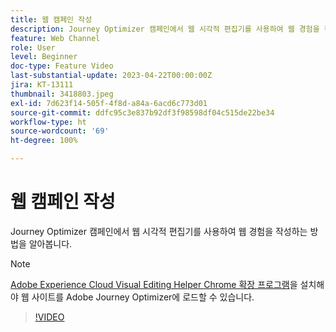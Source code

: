```yaml
---
title: 웹 캠페인 작성
description: Journey Optimizer 캠페인에서 웹 시각적 편집기를 사용하여 웹 경험을 작성하는 방법을 알아봅니다.
feature: Web Channel
role: User
level: Beginner
doc-type: Feature Video
last-substantial-update: 2023-04-22T00:00:00Z
jira: KT-13111
thumbnail: 3418803.jpeg
exl-id: 7d623f14-505f-4f8d-a84a-6acd6c773d01
source-git-commit: ddfc95c3e837b92df3f98598df04c515de22be34
workflow-type: ht
source-wordcount: '69'
ht-degree: 100%

---
```


# 웹 캠페인 작성

Journey Optimizer 캠페인에서 웹 시각적 편집기를 사용하여 웹 경험을 작성하는 방법을 알아봅니다.

>[!NOTE]
> [Adobe Experience Cloud Visual Editing Helper Chrome 확장 프로그램](https://chrome.google.com/webstore/detail/adobe-experience-cloud-vi/kgmjjkfjacffaebgpkpcllakjifppnca)을 설치해야 웹 사이트를 Adobe Journey Optimizer에 로드할 수 있습니다.

>[!VIDEO](https://video.tv.adobe.com/v/3418803/?quality=12&learn=on)
